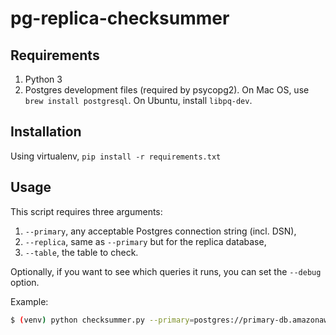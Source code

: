 # pg-replica-checksummer

## Requirements

1. Python 3
2. Postgres development files (required by psycopg2). On Mac OS, use `brew install postgresql`. On Ubuntu, install `libpq-dev`.

## Installation
Using virtualenv, `pip install -r requirements.txt`

## Usage

This script requires three arguments:
1. `--primary`, any acceptable Postgres connection string (incl. DSN),
2. `--replica`, same as `--primary` but for the replica database,
3. `--table`, the table to check.

Optionally, if you want to see which queries it runs, you can set the `--debug` option.

Example:

```bash
$ (venv) python checksummer.py --primary=postgres://primary-db.amazonaws.com:5432/my_db --replica=postgres://replica-db.amazonaws.com:5432/my_db --table=immutable_items
```